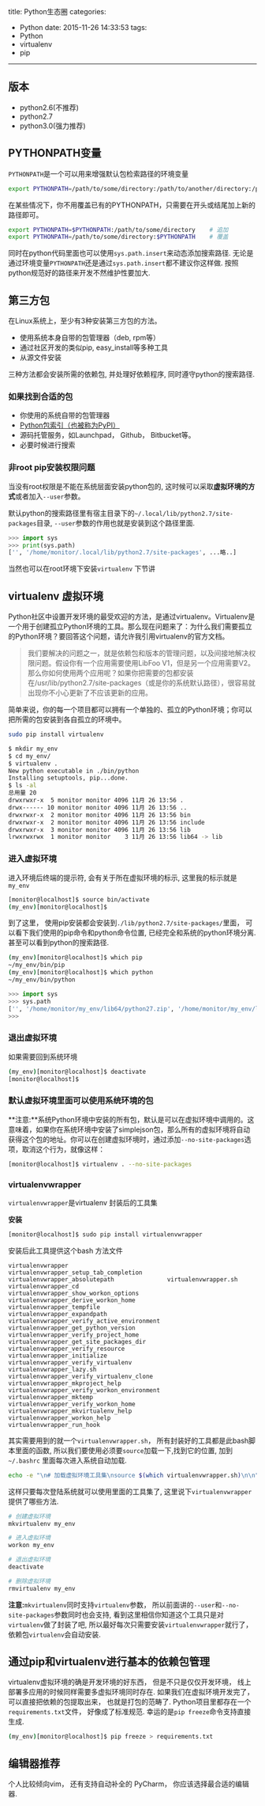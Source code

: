 title: Python生态圈
categories:
  - Python
date: 2015-11-26 14:33:53
tags:
  - Python
  - virtualenv
  - pip
---

## 版本

* python2.6(不推荐)
* python2.7
* python3.0(强力推荐)

## PYTHONPATH变量

`PYTHONPATH`是一个可以用来增强默认包检索路径的环境变量

```bash
export PYTHONPATH=/path/to/some/directory:/path/to/another/directory:/path/to/yet/another/directory
```

在某些情况下，你不用覆盖已有的PYTHONPATH，只需要在开头或结尾加上新的路径即可。

```bash
export PYTHONPATH=$PYTHONPATH:/path/to/some/directory    # 追加
export PYTHONPATH=/path/to/some/directory:$PYTHONPATH    # 覆盖
```

同时在python代码里面也可以使用`sys.path.insert`来动态添加搜索路径. 无论是通过环境变量`PYTHONPATH`还是通过`sys.path.insert`都不建议你这样做. 按照python规范好的路径来开发不然维护性要加大.

## 第三方包

在Linux系统上，至少有3种安装第三方包的方法。

* 使用系统本身自带的包管理器（deb, rpm等）
* 通过社区开发的类似pip, easy_install等多种工具
* 从源文件安装

三种方法都会安装所需的依赖包, 并处理好依赖程序, 同时遵守python的搜索路径.

### 如果找到合适的包

* 你使用的系统自带的包管理器
* [Python包索引（也被称为PyPI）](http://pypi.python.org/pypi)
* 源码托管服务，如Launchpad， Github， Bitbucket等。
* 必要时候进行搜索

### 非root pip安装权限问题

当没有root权限是不能在系统层面安装python包的, 这时候可以采取**虚拟环境的方式**或者加入`--user`参数。

默认python的搜索路径里有宿主目录下的`~/.local/lib/python2.7/site-packages`目录, `--user`参数的作用也就是安装到这个路径里面.

```python
>>> import sys
>>> print(sys.path)
['', '/home/monitor/.local/lib/python2.7/site-packages', ...略..]
```

当然也可以在root环境下安装`virtualenv` 下节讲

## virtualenv 虚拟环境

Python社区中设置开发环境的最受欢迎的方法，是通过virtualenv。Virtualenv是一个用于创建孤立Python环境的工具。那么现在问题来了：为什么我们需要孤立的Python环境？要回答这个问题，请允许我引用virtualenv的官方文档。

> 我们要解决的问题之一，就是依赖包和版本的管理问题，以及间接地解决权限问题。假设你有一个应用需要使用LibFoo V1，但是另一个应用需要V2。那么你如何使用两个应用呢？如果你把需要的包都安装在/usr/lib/python2.7/site-packages（或是你的系统默认路径），很容易就出现你不小心更新了不应该更新的应用。

简单来说，你的每一个项目都可以拥有一个单独的、孤立的Python环境；你可以把所需的包安装到各自孤立的环境中。

```bash
sudo pip install virtualenv
```

```bash
$ mkdir my_env
$ cd my_env/
$ virtualenv .
New python executable in ./bin/python
Installing setuptools, pip...done.
$ ls -al
总用量 20
drwxrwxr-x  5 monitor monitor 4096 11月 26 13:56 .
drwx------ 10 monitor monitor 4096 11月 26 13:56 ..
drwxrwxr-x  2 monitor monitor 4096 11月 26 13:56 bin
drwxrwxr-x  2 monitor monitor 4096 11月 26 13:56 include
drwxrwxr-x  3 monitor monitor 4096 11月 26 13:56 lib
lrwxrwxrwx  1 monitor monitor    3 11月 26 13:56 lib64 -> lib
```

### 进入虚拟环境

进入环境后终端的提示符, 会有关于所在虚拟环境的标示, 这里我的标示就是`my_env`

```bash
[monitor@localhost]$ source bin/activate
(my_env)[monitor@localhost]$ 
```

到了这里， 使用pip安装都会安装到`./lib/python2.7/site-packages/`里面， 可以看下我们使用的pip命令和python命令位置, 已经完全和系统的python环境分离. 甚至可以看到python的搜索路径.

```bash
(my_env)[monitor@localhost]$ which pip
~/my_env/bin/pip 
(my_env)[monitor@localhost]$ which python
~/my_env/bin/python
```

```python
>>> import sys
>>> sys.path
['', '/home/monitor/my_env/lib64/python27.zip', '/home/monitor/my_env/lib64/python2.7', '/home/monitor/my_env/lib64/python2.7/plat-linux2', '/home/monitor/my_env/lib64/python2.7/lib-tk', '/home/monitor/my_env/lib64/python2.7/lib-old', '/home/monitor/my_env/lib64/python2.7/lib-dynload', '/usr/lib64/python2.7', '/usr/lib/python2.7', '/home/monitor/my_env/lib/python2.7/site-packages']
>>>
```

### 退出虚拟环境

如果需要回到系统环境

```bash
(my_env)[monitor@localhost]$ deactivate
[monitor@localhost]$ 
```

### 默认虚拟环境里面可以使用系统环境的包

**注意:**系统Python环境中安装的所有包，默认是可以在虚拟环境中调用的。这意味着，如果你在系统环境中安装了simplejson包，那么所有的虚拟环境将自动获得这个包的地址。你可以在创建虚拟环境时，通过添加`--no-site-packages`选项，取消这个行为，就像这样：

```bash
[monitor@localhost]$ virtualenv . --no-site-packages
```

### virtualenvwrapper 

`virtualenvwrapper`是virtualenv 封装后的工具集

**安装**

```bash
[monitor@localhost]$ sudo pip install virtualenvwrapper
```

安装后此工具提供这个bash 方法文件

```
virtualenvwrapper                            virtualenvwrapper_setup_tab_completion
virtualenvwrapper_absolutepath               virtualenvwrapper.sh
virtualenvwrapper_cd                         virtualenvwrapper_show_workon_options
virtualenvwrapper_derive_workon_home         virtualenvwrapper_tempfile
virtualenvwrapper_expandpath                 virtualenvwrapper_verify_active_environment
virtualenvwrapper_get_python_version         virtualenvwrapper_verify_project_home
virtualenvwrapper_get_site_packages_dir      virtualenvwrapper_verify_resource
virtualenvwrapper_initialize                 virtualenvwrapper_verify_virtualenv
virtualenvwrapper_lazy.sh                    virtualenvwrapper_verify_virtualenv_clone
virtualenvwrapper_mkproject_help             virtualenvwrapper_verify_workon_environment
virtualenvwrapper_mktemp                     virtualenvwrapper_verify_workon_home
virtualenvwrapper_mkvirtualenv_help          virtualenvwrapper_workon_help
virtualenvwrapper_run_hook
```

其实需要用到的就一个`virtualenvwrapper.sh`，  所有封装好的工具都是此bash脚本里面的函数, 所以我们要使用必须要`source`加载一下,找到它的位置, 加到` ~/.bashrc` 里面每次进入系统自动加载. 

```bash
echo -e "\n# 加载虚拟环境工具集\nsource $(which virtualenvwrapper.sh)\n\n" >> ~/.bashrc
```

这样只要每次登陆系统就可以使用里面的工具集了, 这里说下`virtualenvwrapper`提供了哪些方法.

```bash
# 创建虚拟环境
mkvirtualenv my_env

# 进入虚拟环境
workon my_env

# 退出虚拟环境
deactivate

# 删除虚拟环境
rmvirtualenv my_env
```

**注意:**`mkvirtualenv`同时支持`virtualenv`参数， 所以前面讲的`--user`和`--no-site-packages`参数同时也会支持, 看到这里相信你知道这个工具只是对`virtualenv`做了封装了吧, 所以最好每次只需要安装`virtualenvwrapper`就行了， 依赖包`virtualenv`会自动安装.

## 通过pip和virtualenv进行基本的依赖包管理

virtualenv虚拟环境的确是开发环境的好东西， 但是不只是仅仅开发环境， 线上部署多应用的时候同样需要多虚拟环境同时存在. 如果我们在虚拟环境开发完了， 可以直接把依赖的包提取出来， 也就是打包的范畴了.   Python项目里都存在一个`requirements.txt`文件， 好像成了标准规范. 幸运的是`pip freeze`命令支持直接生成.

```bash
(my_env)[monitor@localhost]$ pip freeze > requirements.txt
```

## 编辑器推荐

个人比较倾向vim， 还有支持自动补全的 PyCharm， 你应该选择最合适的编辑器.


